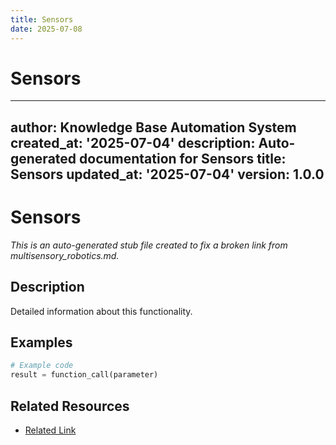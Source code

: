 ```yaml
---
title: Sensors
date: 2025-07-08
---
```


# Sensors

---
author: Knowledge Base Automation System
created_at: '2025-07-04'
description: Auto-generated documentation for Sensors
title: Sensors
updated_at: '2025-07-04'
version: 1.0.0
---

# Sensors

*This is an auto-generated stub file created to fix a broken link from multisensory_robotics.md.*

## Description

Detailed information about this functionality.

## Examples

```python
# Example code
result = function_call(parameter)
```

## Related Resources

- [Related Link](./related_resource.md)
